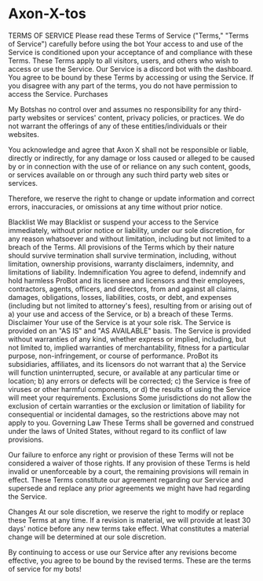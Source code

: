 # Axon-X-tos

TERMS OF SERVICE
Please read these Terms of Service ("Terms," "Terms of Service") carefully before using the bot 
Your access to and use of the Service is conditioned upon your acceptance of and compliance with these Terms. These Terms apply to all visitors, users, and others who wish to access or use the Service. Our Service is a discord bot with the dashboard. 
You agree to be bound by these Terms by accessing or using the Service. If you disagree with any part of the terms, you do not have permission to access the Service.
Purchases

My Botshas no control over and assumes no responsibility for any third-party websites or services' content, privacy policies, or practices. We do not warrant the offerings of any of these entities/individuals or their websites.

You acknowledge and agree that Axon X shall not be responsible or liable, directly or indirectly, for any damage or loss caused or alleged to be caused by or in connection with the use of or reliance on any such content, goods, or services available on or through any such third party web sites or services.

Therefore, we reserve the right to change or update information and correct errors, inaccuracies, or omissions at any time without prior notice.

Blacklist
We may Blacklist or suspend your access to the Service immediately, without prior notice or liability, under our sole discretion, for any reason whatsoever and without limitation, including but not limited to a breach of the Terms.
All provisions of the Terms which by their nature should survive termination shall survive termination, including, without limitation, ownership provisions, warranty disclaimers, indemnity, and limitations of liability.
Indemnification
You agree to defend, indemnify and hold harmless ProBot and its licensee and licensors and their employees, contractors, agents, officers, and directors, from and against all claims, damages, obligations, losses, liabilities, costs, or debt, and expenses (including but not limited to attorney's fees), resulting from or arising out of a) your use and access of the Service, or b) a breach of these Terms.
Disclaimer
Your use of the Service is at your sole risk. The Service is provided on an "AS IS" and "AS AVAILABLE" basis. The Service is provided without warranties of any kind, whether express or implied, including, but not limited to, implied warranties of merchantability, fitness for a particular purpose, non-infringement, or course of performance.
ProBot its subsidiaries, affiliates, and its licensors do not warrant that a) the Service will function uninterrupted, secure, or available at any particular time or location; b) any errors or defects will be corrected; c) the Service is free of viruses or other harmful components, or d) the results of using the Service will meet your requirements.
Exclusions
Some jurisdictions do not allow the exclusion of certain warranties or the exclusion or limitation of liability for consequential or incidental damages, so the restrictions above may not apply to you.
Governing Law
These Terms shall be governed and construed under the laws of United States, without regard to its conflict of law provisions.

Our failure to enforce any right or provision of these Terms will not be considered a waiver of those rights. If any provision of these Terms is held invalid or unenforceable by a court, the remaining provisions will remain in effect. These Terms constitute our agreement regarding our Service and supersede and replace any prior agreements we might have had regarding the Service.

Changes
At our sole discretion, we reserve the right to modify or replace these Terms at any time. If a revision is material, we will provide at least 30 days' notice before any new terms take effect. What constitutes a material change will be determined at our sole discretion.

By continuing to access or use our Service after any revisions become effective, you agree to be bound by the revised terms. These are the terms of service for my bots!
